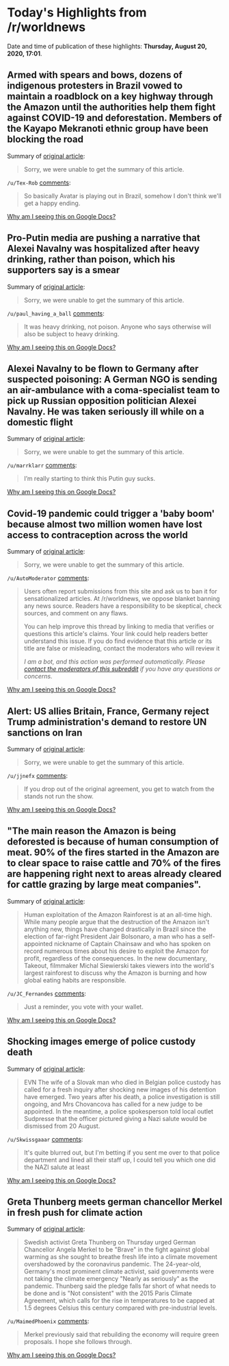 # Today's Highlights from /r/worldnews

Date and time of publication of these highlights: **Thursday, August 20, 2020, 17:01**.

## Armed with spears and bows, dozens of indigenous protesters in Brazil vowed to maintain a roadblock on a key highway through the Amazon until the authorities help them fight against COVID-19 and deforestation. Members of the Kayapo Mekranoti ethnic group have been blocking the road

Summary of [original article](https://www.france24.com/en/20200820-amazon-indigenous-protesters-vow-indefinite-roadblock):

> Sorry, we were unable to get the summary of this article.

`/u/Tex-Rob` [comments](https://www.reddit.com/r/worldnews/comments/idgn4m/armed_with_spears_and_bows_dozens_of_indigenous/):

> So basically Avatar is playing out in Brazil, somehow I don't think we'll get a happy ending.

[Why am I seeing this on Google Docs?](https://docs.google.com/document/d/1Dc6We63vOXIZsc0op-Bt4abqkYjXzOigalQqFxmvvbM/edit?usp=sharing)

## Pro-Putin media are pushing a narrative that Alexei Navalny was hospitalized after heavy drinking, rather than poison, which his supporters say is a smear

Summary of [original article](https://www.businessinsider.com/alexei-navalny-russia-state-media-push-heavy-drinking-narrative-2020-8):

> Sorry, we were unable to get the summary of this article.

`/u/paul_having_a_ball` [comments](https://www.reddit.com/r/worldnews/comments/idadzw/proputin_media_are_pushing_a_narrative_that/):

> It was heavy drinking, not poison. Anyone who says otherwise will also be subject to heavy drinking.

[Why am I seeing this on Google Docs?](https://docs.google.com/document/d/1Dc6We63vOXIZsc0op-Bt4abqkYjXzOigalQqFxmvvbM/edit?usp=sharing)

## Alexei Navalny to be flown to Germany after suspected poisoning: A German NGO is sending an air-ambulance with a coma-specialist team to pick up Russian opposition politician Alexei Navalny. He was taken seriously ill while on a domestic flight

Summary of [original article](https://www.dw.com/en/alexei-navalny-to-be-flown-to-germany-after-suspected-poisoning/a-54640573):

> Sorry, we were unable to get the summary of this article.

`/u/marrklarr` [comments](https://www.reddit.com/r/worldnews/comments/idh5go/alexei_navalny_to_be_flown_to_germany_after/):

> I’m really starting to think this Putin guy sucks.

[Why am I seeing this on Google Docs?](https://docs.google.com/document/d/1Dc6We63vOXIZsc0op-Bt4abqkYjXzOigalQqFxmvvbM/edit?usp=sharing)

## Covid-19 pandemic could trigger a 'baby boom' because almost two million women have lost access to contraception across the world

Summary of [original article](https://www.dailymail.co.uk/news/article-8646533/Two-million-women-lost-access-contraception-world-coronavirus.html):

> Sorry, we were unable to get the summary of this article.

`/u/AutoModerator` [comments](https://www.reddit.com/r/worldnews/comments/idf8t7/covid19_pandemic_could_trigger_a_baby_boom/):

> Users often report submissions from this site and ask us to ban it for sensationalized articles. At /r/worldnews, we oppose blanket banning any news source. Readers have a responsibility to be skeptical, check sources, and comment on any flaws.
> 
> You can help improve this thread by linking to media that verifies or questions this article's claims. Your link could help readers better understand this issue. If you do find evidence that this article or its title are false or misleading, contact the moderators who will review it
> 
> *I am a bot, and this action was performed automatically. Please [contact the moderators of this subreddit](/message/compose/?to=/r/worldnews) if you have any questions or concerns.*

[Why am I seeing this on Google Docs?](https://docs.google.com/document/d/1Dc6We63vOXIZsc0op-Bt4abqkYjXzOigalQqFxmvvbM/edit?usp=sharing)

## Alert: US allies Britain, France, Germany reject Trump administration's demand to restore UN sanctions on Iran

Summary of [original article](https://www.sfchronicle.com/news/article/Alert-US-allies-Britain-France-Germany-reject-15499476.php):

> Sorry, we were unable to get the summary of this article.

`/u/jjnefx` [comments](https://www.reddit.com/r/worldnews/comments/idhxhe/alert_us_allies_britain_france_germany_reject/):

> If you drop out of the original agreement, you get to watch from the stands not run the show.

[Why am I seeing this on Google Docs?](https://docs.google.com/document/d/1Dc6We63vOXIZsc0op-Bt4abqkYjXzOigalQqFxmvvbM/edit?usp=sharing)

## "The main reason the Amazon is being deforested is because of human consumption of meat. 90% of the fires started in the Amazon are to clear space to raise cattle and 70% of the fires are happening right next to areas already cleared for cattle grazing by large meat companies".

Summary of [original article](https://sentientmedia.org/60-billion-industry-behind-brazil-exploitation-amazon-rainforest/):

> Human exploitation of the Amazon Rainforest is at an all-time high. While many people argue that the destruction of the Amazon isn't anything new, things have changed drastically in Brazil since the election of far-right President Jair Bolsonaro, a man who has a self-appointed nickname of Captain Chainsaw and who has spoken on record numerous times about his desire to exploit the Amazon for profit, regardless of the consequences. In the new documentary, Takeout, filmmaker Michal Siewierski takes viewers into the world's largest rainforest to discuss why the Amazon is burning and how global eating habits are responsible.

`/u/JC_Fernandes` [comments](https://www.reddit.com/r/worldnews/comments/ida6nv/the_main_reason_the_amazon_is_being_deforested_is/):

> Just a reminder, you vote with your wallet.

[Why am I seeing this on Google Docs?](https://docs.google.com/document/d/1Dc6We63vOXIZsc0op-Bt4abqkYjXzOigalQqFxmvvbM/edit?usp=sharing)

## Shocking images emerge of police custody death

Summary of [original article](https://www.bbc.com/news/world-europe-53830528):

> EVN The wife of a Slovak man who died in Belgian police custody has called for a fresh inquiry after shocking new images of his detention have emerged. Two years after his death, a police investigation is still ongoing, and Mrs Chovancova has called for a new judge to be appointed. In the meantime, a police spokesperson told local outlet Sudpresse that the officer pictured giving a Nazi salute would be dismissed from 20 August.

`/u/Skwissgaaar` [comments](https://www.reddit.com/r/worldnews/comments/id95cu/shocking_images_emerge_of_police_custody_death/):

> It's quite blurred out, but I'm betting if you sent me over to that police department and lined all their staff up, I could tell you which one did the NAZI salute at least

[Why am I seeing this on Google Docs?](https://docs.google.com/document/d/1Dc6We63vOXIZsc0op-Bt4abqkYjXzOigalQqFxmvvbM/edit?usp=sharing)

## Greta Thunberg meets german chancellor Merkel in fresh push for climate action

Summary of [original article](https://news.yahoo.com/merkel-hosts-greta-thunberg-talks-082850074.html):

> Swedish activist Greta Thunberg on Thursday urged German Chancellor Angela Merkel to be "Brave" in the fight against global warming as she sought to breathe fresh life into a climate movement overshadowed by the coronavirus pandemic. The 24-year-old, Germany's most prominent climate activist, said governments were not taking the climate emergency "Nearly as seriously" as the pandemic. Thunberg said the pledge falls far short of what needs to be done and is "Not consistent" with the 2015 Paris Climate Agreement, which calls for the rise in temperatures to be capped at 1.5 degrees Celsius this century compared with pre-industrial levels.

`/u/MaimedPhoenix` [comments](https://www.reddit.com/r/worldnews/comments/idcdb9/greta_thunberg_meets_german_chancellor_merkel_in/):

> Merkel previously said that rebuilding the economy will require green proposals. I hope she follows through.

[Why am I seeing this on Google Docs?](https://docs.google.com/document/d/1Dc6We63vOXIZsc0op-Bt4abqkYjXzOigalQqFxmvvbM/edit?usp=sharing)


